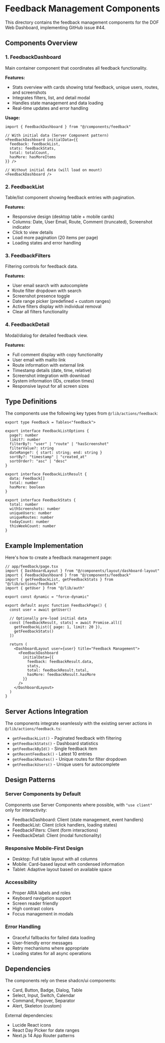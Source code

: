 # Feedback Management Components

This directory contains the feedback management components for the DOF Web Dashboard, implementing GitHub issue #44.

## Components Overview

### 1. FeedbackDashboard
Main container component that coordinates all feedback functionality.

**Features:**
- Stats overview with cards showing total feedback, unique users, routes, and screenshots
- Integrates filters, list, and detail modal
- Handles state management and data loading
- Real-time updates and error handling

**Usage:**
```tsx
import { FeedbackDashboard } from "@/components/feedback"

// With initial data (Server Component pattern)
<FeedbackDashboard initialData={{
  feedback: feedbackList,
  stats: feedbackStats,
  total: totalCount,
  hasMore: hasMoreItems
}} />

// Without initial data (will load on mount)
<FeedbackDashboard />
```

### 2. FeedbackList
Table/list component showing feedback entries with pagination.

**Features:**
- Responsive design (desktop table + mobile cards)
- Columns: Date, User Email, Route, Comment (truncated), Screenshot indicator
- Click to view details
- Load more pagination (20 items per page)
- Loading states and error handling

### 3. FeedbackFilters
Filtering controls for feedback data.

**Features:**
- User email search with autocomplete
- Route filter dropdown with search
- Screenshot presence toggle
- Date range picker (predefined + custom ranges)
- Active filters display with individual removal
- Clear all filters functionality

### 4. FeedbackDetail
Modal/dialog for detailed feedback view.

**Features:**
- Full comment display with copy functionality
- User email with mailto link
- Route information with external link
- Timestamp details (date, time, relative)
- Screenshot integration with download
- System information (IDs, creation times)
- Responsive layout for all screen sizes

## Type Definitions

The components use the following key types from `@/lib/actions/feedback`:

```tsx
export type Feedback = Tables<"feedback">

export interface FeedbackListOptions {
  page?: number
  limit?: number
  filterBy?: "user" | "route" | "hasScreenshot"
  filterValue?: string
  dateRange?: { start: string; end: string }
  sortBy?: "timestamp" | "created_at"
  sortOrder?: "asc" | "desc"
}

export interface FeedbackListResult {
  data: Feedback[]
  total: number
  hasMore: boolean
}

export interface FeedbackStats {
  total: number
  withScreenshots: number
  uniqueUsers: number
  uniqueRoutes: number
  todayCount: number
  thisWeekCount: number
}
```

## Example Implementation

Here's how to create a feedback management page:

```tsx
// app/feedback/page.tsx
import { DashboardLayout } from "@/components/layout/dashboard-layout"
import { FeedbackDashboard } from "@/components/feedback"
import { getFeedbackList, getFeedbackStats } from "@/lib/actions/feedback"
import { getUser } from "@/lib/auth"

export const dynamic = "force-dynamic"

export default async function FeedbackPage() {
  const user = await getUser()

  // Optionally pre-load initial data
  const [feedbackResult, stats] = await Promise.all([
    getFeedbackList({ page: 1, limit: 20 }),
    getFeedbackStats()
  ])

  return (
    <DashboardLayout user={user} title="Feedback Management">
      <FeedbackDashboard
        initialData={{
          feedback: feedbackResult.data,
          stats,
          total: feedbackResult.total,
          hasMore: feedbackResult.hasMore
        }}
      />
    </DashboardLayout>
  )
}
```

## Server Actions Integration

The components integrate seamlessly with the existing server actions in `@/lib/actions/feedback.ts`:

- `getFeedbackList()` - Paginated feedback with filtering
- `getFeedbackStats()` - Dashboard statistics
- `getFeedbackById()` - Single feedback item
- `getRecentFeedback()` - Latest 10 entries
- `getFeedbackRoutes()` - Unique routes for filter dropdown
- `getFeedbackUsers()` - Unique users for autocomplete

## Design Patterns

### Server Components by Default
Components use Server Components where possible, with `"use client"` only for interactivity:
- FeedbackDashboard: Client (state management, event handlers)
- FeedbackList: Client (click handlers, loading states)
- FeedbackFilters: Client (form interactions)
- FeedbackDetail: Client (modal functionality)

### Responsive Mobile-First Design
- Desktop: Full table layout with all columns
- Mobile: Card-based layout with condensed information
- Tablet: Adaptive layout based on available space

### Accessibility
- Proper ARIA labels and roles
- Keyboard navigation support
- Screen reader friendly
- High contrast colors
- Focus management in modals

### Error Handling
- Graceful fallbacks for failed data loading
- User-friendly error messages
- Retry mechanisms where appropriate
- Loading states for all async operations

## Dependencies

The components rely on these shadcn/ui components:
- Card, Button, Badge, Dialog, Table
- Select, Input, Switch, Calendar
- Command, Popover, Separator
- Alert, Skeleton (custom)

External dependencies:
- Lucide React icons
- React Day Picker for date ranges
- Next.js 14 App Router patterns